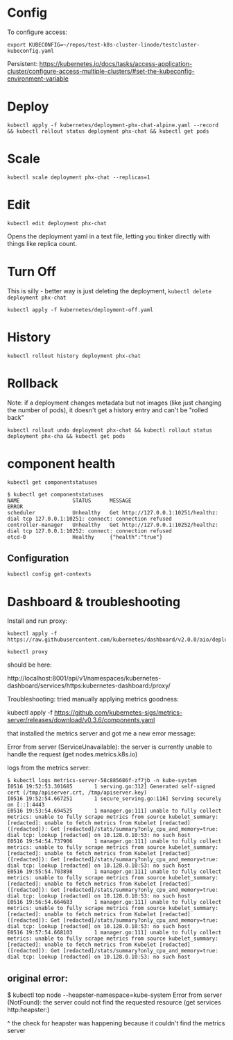 # Config

To configure access:

```
export KUBECONFIG=~/repos/test-k8s-cluster-linode/testcluster-kubeconfig.yaml
```

Persistent: https://kubernetes.io/docs/tasks/access-application-cluster/configure-access-multiple-clusters/#set-the-kubeconfig-environment-variable

# Deploy

```
kubectl apply -f kubernetes/deployment-phx-chat-alpine.yaml --record && kubectl rollout status deployment phx-chat && kubectl get pods
```

# Scale

```
kubectl scale deployment phx-chat --replicas=1
```

# Edit

```
kubectl edit deployment phx-chat
```

Opens the deployment yaml in a text file, letting you tinker directly with things like replica count.

# Turn Off

This is silly - better way is just deleting the deployment, `kubectl delete deployment phx-chat`
```
kubectl apply -f kubernetes/deployment-off.yaml
```

# History

```
kubectl rollout history deployment phx-chat
```

# Rollback

Note: if a deployment changes metadata but not images (like just changing the number of pods), it doesn't get a history entry
and can't be "rolled back"

```
kubectl rollout undo deployment phx-chat && kubectl rollout status deployment phx-cha && kubectl get pods
```

# component health

```
kubectl get componentstatuses

$ kubectl get componentstatuses
NAME                 STATUS      MESSAGE                                                                                     ERROR
scheduler            Unhealthy   Get http://127.0.0.1:10251/healthz: dial tcp 127.0.0.1:10251: connect: connection refused
controller-manager   Unhealthy   Get http://127.0.0.1:10252/healthz: dial tcp 127.0.0.1:10252: connect: connection refused
etcd-0               Healthy     {"health":"true"}
```

## Configuration

```
kubectl config get-contexts
```


# Dashboard & troubleshooting

Install and run proxy:

```
kubectl apply -f https://raw.githubusercontent.com/kubernetes/dashboard/v2.0.0/aio/deploy/recommended.yaml

kubectl proxy
```

should be here:

http://localhost:8001/api/v1/namespaces/kubernetes-dashboard/services/https:kubernetes-dashboard:/proxy/


Troubleshooting: tried manually applying metrics goodness:

kubectl apply -f https://github.com/kubernetes-sigs/metrics-server/releases/download/v0.3.6/components.yaml

that installed the metrics server and got me a new error message:

Error from server (ServiceUnavailable): the server is currently unable to handle the request (get nodes.metrics.k8s.io)

logs from the metrics server:

```
$ kubectl logs metrics-server-58c885686f-zf7jb -n kube-system
I0516 19:52:53.301685       1 serving.go:312] Generated self-signed cert (/tmp/apiserver.crt, /tmp/apiserver.key)
I0516 19:52:54.667251       1 secure_serving.go:116] Serving securely on [::]:4443
E0516 19:53:54.694525       1 manager.go:111] unable to fully collect metrics: unable to fully scrape metrics from source kubelet_summary:[redacted]: unable to fetch metrics from Kubelet [redacted] ([redacted]): Get [redacted]/stats/summary?only_cpu_and_memory=true: dial tcp: lookup [redacted] on 10.128.0.10:53: no such host
E0516 19:54:54.737906       1 manager.go:111] unable to fully collect metrics: unable to fully scrape metrics from source kubelet_summary:[redacted]: unable to fetch metrics from Kubelet [redacted] ([redacted]): Get [redacted]/stats/summary?only_cpu_and_memory=true: dial tcp: lookup [redacted] on 10.128.0.10:53: no such host
E0516 19:55:54.703898       1 manager.go:111] unable to fully collect metrics: unable to fully scrape metrics from source kubelet_summary:[redacted]: unable to fetch metrics from Kubelet [redacted] ([redacted]): Get [redacted]/stats/summary?only_cpu_and_memory=true: dial tcp: lookup [redacted] on 10.128.0.10:53: no such host
E0516 19:56:54.664683       1 manager.go:111] unable to fully collect metrics: unable to fully scrape metrics from source kubelet_summary:[redacted]: unable to fetch metrics from Kubelet [redacted] ([redacted]): Get [redacted]/stats/summary?only_cpu_and_memory=true: dial tcp: lookup [redacted] on 10.128.0.10:53: no such host
E0516 19:57:54.668103       1 manager.go:111] unable to fully collect metrics: unable to fully scrape metrics from source kubelet_summary:[redacted]: unable to fetch metrics from Kubelet [redacted] ([redacted]): Get [redacted]/stats/summary?only_cpu_and_memory=true: dial tcp: lookup [redacted] on 10.128.0.10:53: no such host
```

## original error:

$ kubectl top node --heapster-namespace=kube-system
Error from server (NotFound): the server could not find the requested resource (get services http:heapster:)

^ the check for heapster was happening because it couldn't find the metrics server

